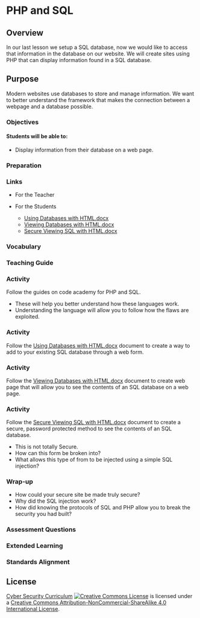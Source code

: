 # PHP and SQL

## Overview
In our last lesson we setup a SQL database, now we would like to access that information in the database on our website.  We will create sites using PHP that can display information found in a SQL database.

## Purpose
Modern websites use databases to store and manage information.  We want to better understand the framework that makes the connection between a webpage and a database possible.

### Objectives
#### Students will be able to:
- Display information from their database on a web page.

### Preparation

### Links
- For the Teacher

- For the Students
  - [Using Databases with HTML.docx](/docs/Using_Databases_HTML.docx)
  - [Viewing Databases with HTML.docx](/docs/Viewing_SQL_HTML.docx)
  - [Secure Viewing SQL with HTML.docx](/docs/Secure_Viewing_SQL_HTML.docx)

### Vocabulary

### Teaching Guide
### Activity
Follow the guides on code academy for PHP and SQL.
- These will help you better understand how these languages work.
- Understanding the language will allow you to follow how the flaws are exploited.

### Activity
Follow the [Using Databases with HTML.docx](/docs/Using_Databases_HTML.docx) document to create a way to add to your existing SQL database through a web form.

### Activity
Follow the [Viewing Databases with HTML.docx](/docs/Viewing_SQL_HTML.docx) document to create web page that will allow you to see the contents of an SQL database on a web page.

### Activity
Follow the [Secure Viewing SQL with HTML.docx](/docs/Secure_Viewing_SQL_HTML.docx) document to create a secure, password protected method to see the contents of an SQL database.
- This is not totally Secure.
- How can this form be broken into?
- What allows this type of from to be injected using a simple SQL injection?

### Wrap-up
- How could your secure site be made truly secure?
- Why did the SQL injection work?
- How did knowing the protocols of SQL and PHP allow you to break the security you had built?

### Assessment Questions

### Extended Learning

### Standards Alignment

## License
[Cyber Security Curriculum](https://github.com/DerekBabb/CyberSecurity) <a rel="license" href="http://creativecommons.org/licenses/by-nc-sa/4.0/"><img alt="Creative Commons License" style="border-width:0" src="https://i.creativecommons.org/l/by-nc-sa/4.0/88x31.png" /></a> is licensed under a <a rel="license" href="http://creativecommons.org/licenses/by-nc-sa/4.0/">Creative Commons Attribution-NonCommercial-ShareAlike 4.0 International License</a>.
